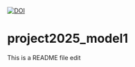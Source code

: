 [![DOI](https://zenodo.org/badge/927058197.svg)](https://doi.org/10.5281/zenodo.14801062)
# project2025_model1
 This is a README file edit
